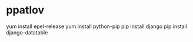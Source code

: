 # ppatlov
yum install epel-release
yum install python-pip
pip install django
pip install django-datatable
